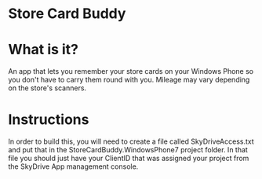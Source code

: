 Store Card Buddy
==

# What is it? #
An app that lets you remember your store cards on your Windows Phone so you don't have to carry them round with you. Mileage may vary depending on the store's scanners.

# Instructions #
In order to build this, you will need to create a file called SkyDriveAccess.txt and put that in the StoreCardBuddy.WindowsPhone7 project folder. In that file you should just have your ClientID that was assigned your project from the SkyDrive App management console.